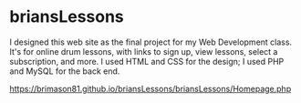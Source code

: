 # briansLessons
I designed this web site as the final project for my Web Development class.  It's for online drum lessons, with links to sign up, view lessons, select a subscription, and more.  I used HTML and CSS for the design; I used PHP and MySQL for the back end.

https://brimason81.github.io/briansLessons/briansLessons/Homepage.php
